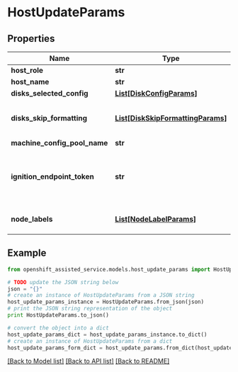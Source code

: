 # HostUpdateParams


## Properties
Name | Type | Description | Notes
------------ | ------------- | ------------- | -------------
**host_role** | **str** |  | [optional] 
**host_name** | **str** |  | [optional] 
**disks_selected_config** | [**List[DiskConfigParams]**](DiskConfigParams.md) |  | [optional] 
**disks_skip_formatting** | [**List[DiskSkipFormattingParams]**](DiskSkipFormattingParams.md) | Allows changing the host&#39;s skip_formatting_disks parameter | [optional] 
**machine_config_pool_name** | **str** |  | [optional] 
**ignition_endpoint_token** | **str** | A string which will be used as Authorization Bearer token to fetch the ignition from ignition_endpoint_url. | [optional] 
**node_labels** | [**List[NodeLabelParams]**](NodeLabelParams.md) | Labels to be added to the corresponding node. | [optional] 

## Example

```python
from openshift_assisted_service.models.host_update_params import HostUpdateParams

# TODO update the JSON string below
json = "{}"
# create an instance of HostUpdateParams from a JSON string
host_update_params_instance = HostUpdateParams.from_json(json)
# print the JSON string representation of the object
print HostUpdateParams.to_json()

# convert the object into a dict
host_update_params_dict = host_update_params_instance.to_dict()
# create an instance of HostUpdateParams from a dict
host_update_params_form_dict = host_update_params.from_dict(host_update_params_dict)
```
[[Back to Model list]](../README.md#documentation-for-models) [[Back to API list]](../README.md#documentation-for-api-endpoints) [[Back to README]](../README.md)


